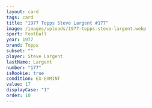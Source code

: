 ```yaml
---
layout: card
tags: card
title: "1977 Topps Steve Largent #177"
image: /images/uploads/1977-topps-steve-largent.webp
sport: Football
year: 1977
brand: Topps
subset: ""
player: Steve Largent
lastName: Largent
number: "177"
isRookie: true
condition: EX-EXMINT
value: 17
displayCase: "1"
order: 10
---
```

